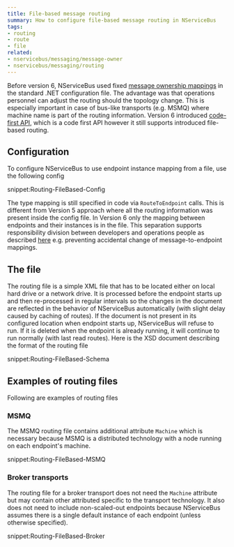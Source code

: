 ```yaml
---
title: File-based message routing
summary: How to configure file-based message routing in NServiceBus
tags:
- routing
- route
- file
related:
- nservicebus/messaging/message-owner
- nservicebus/messaging/routing
---
```


Before version 6, NServiceBus used fixed [message ownership mappings](/nservicebus/messaging/message-owner.md) in the standard .NET configuration file. The advantage was that operations personnel can adjust the routing should the topology change. This is especially important in case of bus-like transports (e.g. MSMQ) where machine name is part of the routing information. Version 6 introduced [code-first API](/nservicebus/messaging/routing.md), which is a code first API however it still supports introduced file-based routing.


## Configuration

To configure NServiceBus to use endpoint instance mapping from a file, use the following config

snippet:Routing-FileBased-Config

The type mapping is still specified in code via `RouteToEndpoint` calls. This is different from Version 5 approach where all the routing information was present inside the config file. In Version 6 only the mapping between endpoints and their instances is in the file. This separation supports responsibility division between developers and operations people as described [here](/nservicebus/messaging/routing.md) e.g. preventing accidental change of message-to-endpoint mappings.


## The file

The routing file is a simple XML file that has to be located either on local hard drive or a network drive. It is processed before the endpoint starts up and then re-processed in regular intervals so the changes in the document are reflected in the behavior of NServiceBus automatically (with slight delay caused by caching of routes). If the document is not present in its configured location when endpoint starts up, NServiceBus will refuse to run. If it is deleted when the endpoint is already running, it will continue to run normally (with last read routes). Here is the XSD document describing the format of the routing file

snippet:Routing-FileBased-Schema 


## Examples of routing files

Following are examples of routing files


### MSMQ

The MSMQ routing file contains additional attribute `Machine` which is necessary because MSMQ is a distributed technology with a node running on each endpoint's machine.

snippet:Routing-FileBased-MSMQ


### Broker transports 

The routing file for a broker transport does not need the `Machine` attribute but may contain other attributed specific to the transport technology. It also does not need to include non-scaled-out endpoints because NServiceBus assumes there is a single default instance of each endpoint (unless otherwise specified).

snippet:Routing-FileBased-Broker